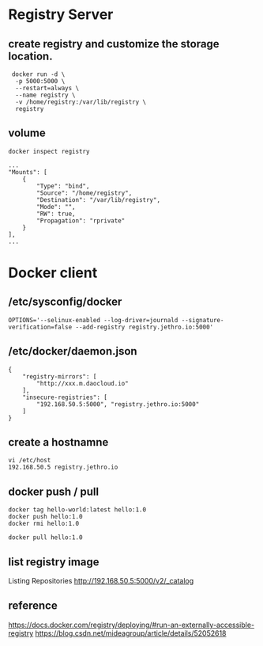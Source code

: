 # Registry Server 
## create registry and customize the storage location. 
```
 docker run -d \
  -p 5000:5000 \
  --restart=always \
  --name registry \
  -v /home/registry:/var/lib/registry \
  registry
```

## volume 
```
docker inspect registry
```
```
...
"Mounts": [
	{
		"Type": "bind",
		"Source": "/home/registry",
		"Destination": "/var/lib/registry",
		"Mode": "",
		"RW": true,
		"Propagation": "rprivate"
	}
],
...
```

# Docker client
## /etc/sysconfig/docker
```
OPTIONS='--selinux-enabled --log-driver=journald --signature-verification=false --add-registry registry.jethro.io:5000'
```
## /etc/docker/daemon.json
```
{
    "registry-mirrors": [
        "http://xxx.m.daocloud.io"
    ],
    "insecure-registries": [
        "192.168.50.5:5000", "registry.jethro.io:5000"
    ]
}

```

## create a hostnamne
```
vi /etc/host
192.168.50.5 registry.jethro.io
```

## docker push / pull
```docker
docker tag hello-world:latest hello:1.0 
docker push hello:1.0
docker rmi hello:1.0

docker pull hello:1.0
```


## list registry image
Listing Repositories 
http://192.168.50.5:5000/v2/_catalog  





## reference 
https://docs.docker.com/registry/deploying/#run-an-externally-accessible-registry
https://blog.csdn.net/mideagroup/article/details/52052618

